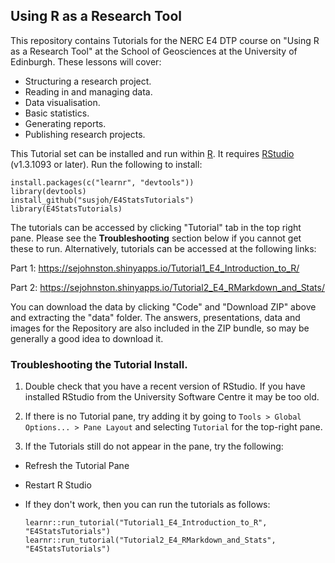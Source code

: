 ## Using R as a Research Tool

This repository contains Tutorials for the NERC E4 DTP course on "Using R as a Research Tool" at the School of Geosciences at the University of Edinburgh. These lessons will cover:

* Structuring a research project.
* Reading in and managing data.
* Data visualisation.
* Basic statistics.
* Generating reports.
* Publishing research projects.

This Tutorial set can be installed and run within [R](https://cloud.r-project.org/). It requires [RStudio](https://rstudio.com/products/rstudio/download/) (v1.3.1093 or later). Run the following to install:

    install.packages(c("learnr", "devtools"))
    library(devtools)
    install_github("susjoh/E4StatsTutorials")
    library(E4StatsTutorials)
    
The tutorials can be accessed by clicking "Tutorial" tab in the top right pane. Please see the **Troubleshooting** section below if you cannot get these to run. Alternatively, tutorials can be accessed at the following links:

Part 1: https://sejohnston.shinyapps.io/Tutorial1_E4_Introduction_to_R/

Part 2: https://sejohnston.shinyapps.io/Tutorial2_E4_RMarkdown_and_Stats/

You can download the data by clicking "Code" and "Download ZIP" above and extracting the "data" folder. The answers, presentations, data and images for the Repository are also included in the ZIP bundle, so may be generally a good idea to download it. 

### Troubleshooting the Tutorial Install.

1. Double check that you have a recent version of RStudio.  If you have installed RStudio from the University Software Centre it may be too old.

2. If there is no Tutorial pane, try adding it by going to `Tools > Global Options... > Pane Layout` and selecting `Tutorial` for the top-right pane.

3. If the Tutorials still do not appear in the pane, try the following:

  * Refresh the Tutorial Pane 
  * Restart R Studio
  * If they don't work, then you can run the tutorials as follows:

        learnr::run_tutorial("Tutorial1_E4_Introduction_to_R", "E4StatsTutorials")
        learnr::run_tutorial("Tutorial2_E4_RMarkdown_and_Stats", "E4StatsTutorials")


